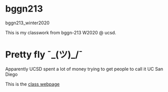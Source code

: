 # bggn213
bggn213_winter2020

This is my classwork from bggn-213 W2020 @ ucsd. 

# Pretty fly  ¯\_(ツ)_/¯

Apparently UCSD spent a lot of money trying to get people to call it UC San Diego

This is the [class webpage](https://bioboot.github.io/bggn213_W20/)